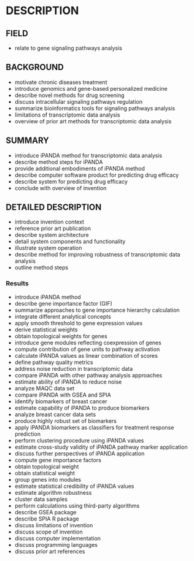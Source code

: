 # DESCRIPTION

## FIELD

- relate to gene signaling pathways analysis

## BACKGROUND

- motivate chronic diseases treatment
- introduce genomics and gene-based personalized medicine
- describe novel methods for drug screening
- discuss intracellular signaling pathways regulation
- summarize bioinformatics tools for signaling pathways analysis
- limitations of transcriptomic data analysis
- overview of prior art methods for transcriptomic data analysis

## SUMMARY

- introduce iPANDA method for transcriptomic data analysis
- describe method steps for iPANDA
- provide additional embodiments of iPANDA method
- describe computer software product for predicting drug efficacy
- describe system for predicting drug efficacy
- conclude with overview of invention

## DETAILED DESCRIPTION

- introduce invention context
- reference prior art publication
- describe system architecture
- detail system components and functionality
- illustrate system operation
- describe method for improving robustness of transcriptomic data analysis
- outline method steps

### Results

- introduce iPANDA method
- describe gene importance factor (GIF)
- summarize approaches to gene importance hierarchy calculation
- integrate different analytical concepts
- apply smooth threshold to gene expression values
- derive statistical weights
- obtain topological weights for genes
- introduce gene modules reflecting coexpression of genes
- compute contribution of gene units to pathway activation
- calculate iPANDA values as linear combination of scores
- define pathway quality metrics
- address noise reduction in transcriptomic data
- compare iPANDA with other pathway analysis approaches
- estimate ability of iPANDA to reduce noise
- analyze MAQC data set
- compare iPANDA with GSEA and SPIA
- identify biomarkers of breast cancer
- estimate capability of iPANDA to produce biomarkers
- analyze breast cancer data sets
- produce highly robust set of biomarkers
- apply iPANDA biomarkers as classifiers for treatment response prediction
- perform clustering procedure using iPANDA values
- estimate cross-study validity of iPANDA pathway marker application
- discuss further perspectives of iPANDA application
- compute gene importance factors
- obtain topological weight
- obtain statistical weight
- group genes into modules
- estimate statistical credibility of iPANDA values
- estimate algorithm robustness
- cluster data samples
- perform calculations using third-party algorithms
- describe GSEA package
- describe SPIA R package
- discuss limitations of invention
- discuss scope of invention
- discuss computer implementation
- discuss programming languages
- discuss prior art references

